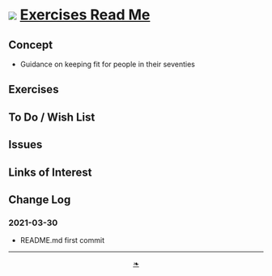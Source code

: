 # [![](https://heretics-sf.github.io/lib/assets/icons/mark-github.svg )](https://github.com/heretics-sf/heretics-sf.github.io/tree/master/sandbox/exercises/README.md ) [Exercises Read Me]( https://github.com/heretics-sf/heretics-sf.github.io/tree/master/sandbox/exercises )

<!--  @@@
<div style=height:300px;overflow:hidden;width:100%;resize:both; ><iframe src=https://heretics-sf.github.io/ height=100% width=100% ></iframe></div>
_Templatee_

### Full Screen: [Template]( https://heretics-sf.github.io/ )
@@@  -->


## Concept

* Guidance on keeping fit for people in their seventies

## Exercises


## To Do / Wish List


## Issues


## Links of Interest


## Change Log

### 2021-03-30

* README.md first commit

***

<center><a href=javascript:window.scrollTo(0,0); class=aDingbat title="Scroll to top" > ❧ </a></center>

